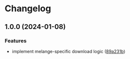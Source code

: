 # Changelog

## 1.0.0 (2024-01-08)


### Features

* implement melange-specific download logic ([89a231b](https://github.com/omissis/asdf-melange/commit/89a231b8bf1cec57433800d4f557ee3d46af98b3))
